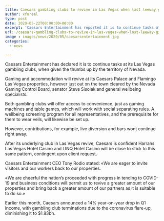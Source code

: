 ```yaml
---
title: Caesars gambling clubs to revive in Las Vegas when last leeway given
author: xforeal 
type: post
date: 2020-05-22T00:00:00+00:00
excerpt: 'Caesars Entertainment has reported it is to continue tasks at its Las Vegas gambling clubs, when given the thumbs up by the territory of Nevada '
url: /caesars-gambling-clubs-to-revive-in-las-vegas-when-last-leeway-given/
image : images/news/2020/05/caesarsentertainment.jpg
categories:
  - news

---
```

Caesars Entertainment has declared it is to continue tasks at its Las Vegas gambling clubs, when given the thumbs up by the territory of Nevada. 

Gaming and accommodation will revive at its Caesars Palace and Flamingo Las Vegas properties, however just out on the town cleared by the Nevada Gaming Control Board, senator Steve Sisolak and general wellbeing specialists. 

Both gambling clubs will offer access to convenience, just as gaming machines and table games, which will work with social separating rules. A wellbeing screening program for all representatives, and the prerequisite for them to wear veils, will likewise be set up. 

However, contributions, for example, live diversion and bars wont continue right away. 

After its underlying club in Las Vegas revive, Caesars is confident Harrahs Las Vegas Hotel Casino and LINQ Hotel Casino will be close to stick to this same pattern, contingent upon client request. 

Caesars Entertainment CEO Tony Rodio stated: &#171;We are eager to invite visitors and our workers back to our properties. 

&#171;We are cheerful the nation&#8217;s proceeded with progress in tending to COVID-19 and business conditions will permit us to revive a greater amount of our properties and bring back a greater amount of our partners as it is suitable to do so.&#187; 

Earlier this month, Caesars announced a 14&percnt; year-on-year drop in Q1 income, with gambling club terminations due to the coronavirus flare-up, diminishing it to $1.83bn.